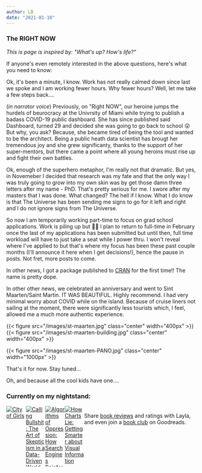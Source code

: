 ```yaml
---
author: LB
date: "2021-01-10"
---
```


### The RIGHT NOW

*This is page is inspired by: "What's up? How's life?"*

If anyone's even remotely interested in the above questions, here's what you need to know:

Ok, it's been a minute, I know. Work has not really calmed down since last we spoke and I am working fewer hours. Why fewer hours? Well, let me take a few steps back....

(*in narrator voice*) Previously, on "Right NOW", our heroine jumps the  hurdels of beurocracy at the Univrsity of Miami while trying to publish a badass COVID-19 public dashboard. She has since published said Dashboard, turned 29 and decided she was going to go back to school 😲 But why, you ask? Because, she became tired of being the tool and wanted to be the architect. Being a public heath data scientist has brougt her tremendous joy and she grew significanty, thanks to the support of her super-mentors, but there came a point where all young heroins must rise up and fight their own battles.

Ok, enough of the superhero metaphor, I'm really not that dramatic. But yes, in Novemeber I decided that research was my fate and that the only way I was truly going to grow into my own skin was by get those damn three letters after my name - PhD. That's pretty serious for me. I swore after my masters that I was done. What changed? The hell if I know. What I do know is that The Universe has been sending me signs to go for it left and right and I do not ignore signs from The Universe. 

So now I am temporarily working part-time to focus on grad school applications. Work is piling up but 🤷‍♀️ I plan to return to full-time in February once the last of my applications has been submitted but until then, full time workload will have to just take a seat while I power thru. I won't reveal where I've applied to but that's where my focus has been these past couple months (I'll announce it here when I get decisions!), hence the pause in posts. Not fret, more posts to come.

In other news, I got a package published to [CRAN](https://ctn-0094.github.io/DOPE/) for the first time!! The name is pretty dope.

In other other news, we celebrated an anniversary and went to Sint Maarten/Saint Martin. IT WAS BEAUTIFUL. Highly recommend. I had very minimal worry about COVID while on the island. Because of cruise liners not sailing at the moment, there were significantly less tourists which, I feel, allowed me a much more authentic experience. 

{{< figure src="/images/st-maarten.jpg" class="center" width="400px" >}} {{< figure src="/images/st-maarten-building.jpg" class="center" width="400px" >}}

{{< figure src="/images/st-maarten-PANO.jpg" class="center" width="1000px" >}} 

That's it for now. Stay tuned...

Oh, and because all the cool kids have one....

<style type="text/css" media="screen">
    .gr_grid_container {
        width: 500px;
        display: flex;
        /* customize grid container div here. eg: width: 500px; */
    }
    
    .gr_grid_book_container {
        /* customize book cover container div here */
        float: left;
        width: 98px;
        height: 160px;
        padding: 0px 0px;
        overflow: hidden;
    }
</style>
<div id="gr_grid_widget_1600127326">
    <!-- Show static html as a placeholder in case js is not enabled - javascript include will override this if things work -->
    <h3>
        <a style="text-decoration: none;" rel="nofollow" href="https://www.goodreads.com/review/list/121450152-layla?shelf=currently-reading&utm_medium=api&utm_source=grid_widget">Currently on my nightstand:</a>
    </h3>
    <div class="gr_grid_container">
        <div class="gr_grid_book_container">
            <a title="City of Girls" rel="nofollow" href="https://www.goodreads.com/book/show/51918871-city-of-girls"><img alt="City of Girls" border="0" src="https://i.gr-assets.com/images/S/compressed.photo.goodreads.com/books/1583203648l/51918871._SX98_.jpg" /></a>
        </div>
        <div class="gr_grid_book_container">
            <a title="Calling Bullshit: The Art of Skepticism in a Data-Driven World" rel="nofollow" href="https://www.goodreads.com/book/show/48889983-calling-bullshit"><img alt="Calling Bullshit: The Art of Skepticism in a Data-Driven World" border="0" src="https://i.gr-assets.com/images/S/compressed.photo.goodreads.com/books/1592246867l/48889983._SX98_.jpg" /></a>
        </div>
        <div class="gr_grid_book_container">
            <a title="Algorithms of Oppression: How Search Engines Reinforce Racism" rel="nofollow" href="https://www.goodreads.com/book/show/34762552-algorithms-of-oppression"><img alt="Algorithms of Oppression: How Search Engines Reinforce Racism" border="0" src="https://i.gr-assets.com/images/S/compressed.photo.goodreads.com/books/1492944248l/34762552._SX98_.jpg" /></a>
        </div>
        <div class="gr_grid_book_container">
            <a title="How Charts Lie: Getting Smarter about Visual Information" rel="nofollow" href="https://www.goodreads.com/book/show/43726576-how-charts-lie"><img alt="How Charts Lie: Getting Smarter about Visual Information" border="0" src="https://i.gr-assets.com/images/S/compressed.photo.goodreads.com/books/1563764604l/43726576._SX98_.jpg" /></a>
        </div>
        <noscript><br/>Share <a rel="nofollow" href="/">book reviews</a> and ratings with Layla, and even join a <a rel="nofollow" href="/group">book club</a> on Goodreads.</noscript>
    </div>

</div>
<script src="https://www.goodreads.com/review/grid_widget/121450152.Currently%20on%20my%20nightstand:?cover_size=medium&hide_link=true&hide_title=&num_books=20&order=a&shelf=currently-reading&sort=date_added&widget_id=1600127326" type="text/javascript"
    charset="utf-8">
</script>
